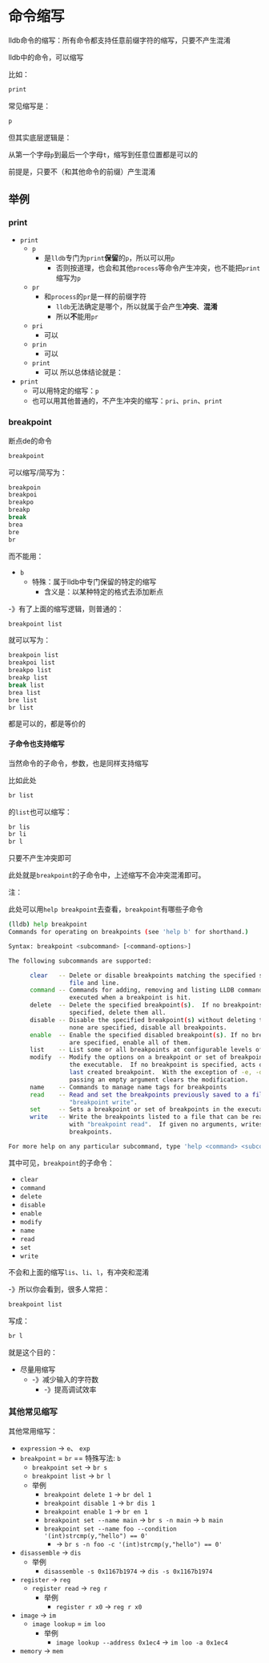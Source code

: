 # 命令缩写

lldb命令的缩写：所有命令都支持任意前缀字符的缩写，只要不产生混淆

lldb中的命令，可以缩写

比如：

```bash
print
```

常见缩写是：

```bash
p
```

但其实底层逻辑是：

从第一个字母`p`到最后一个字母`t`，缩写到任意位置都是可以的

前提是，只要不（和其他命令的前缀）产生混淆

## 举例

### print

* `print`
  * `p`
    * 是`lldb`专门为`print`**保留**的`p`，所以可以用`p`
      * 否则按道理，也会和其他`process`等命令产生冲突，也不能把`print`缩写为`p`
  * `pr`
    * 和`process`的`pr`是一样的前缀字符
      * `lldb`无法确定是哪个，所以就属于会产生**冲突**、**混淆**
      * 所以**不**能用`pr`
  * `pri`
    * 可以
  * `prin`
    * 可以
  * `print`
    * 可以
所以总体结论就是：
* `print`
  * 可以用特定的缩写：`p`
  * 也可以用其他普通的，不产生冲突的缩写：`pri`、`prin`、`print`

### breakpoint

断点de的命令

```bash
breakpoint
```

可以缩写/简写为：

```bash
breakpoin
breakpoi
breakpo
breakp
break
brea
bre
br
```

而不能用：

* `b`
  * 特殊：属于lldb中专门保留的特定的缩写
    * 含义是：以某种特定的格式去添加断点

-》有了上面的缩写逻辑，则普通的：

```bash
breakpoint list
```

就可以写为：

```bash
breakpoin list
breakpoi list
breakpo list
breakp list
break list
brea list
bre list
br list
```

都是可以的，都是等价的

#### 子命令也支持缩写

当然命令的子命令，参数，也是同样支持缩写

比如此处

```bash
br list
```

的`list`也可以缩写：

```bash
br lis
br li
br l
```

只要不产生冲突即可

此处就是`breakpoint`的子命令中，上述缩写不会冲突混淆即可。

注：

此处可以用`help breakpoint`去查看，`breakpoint`有哪些子命令

```bash
(lldb) help breakpoint
Commands for operating on breakpoints (see 'help b' for shorthand.)

Syntax: breakpoint <subcommand> [<command-options>]

The following subcommands are supported:

      clear   -- Delete or disable breakpoints matching the specified source
                 file and line.
      command -- Commands for adding, removing and listing LLDB commands
                 executed when a breakpoint is hit.
      delete  -- Delete the specified breakpoint(s).  If no breakpoints are
                 specified, delete them all.
      disable -- Disable the specified breakpoint(s) without deleting them.  If
                 none are specified, disable all breakpoints.
      enable  -- Enable the specified disabled breakpoint(s). If no breakpoints
                 are specified, enable all of them.
      list    -- List some or all breakpoints at configurable levels of detail.
      modify  -- Modify the options on a breakpoint or set of breakpoints in
                 the executable.  If no breakpoint is specified, acts on the
                 last created breakpoint.  With the exception of -e, -d and -i,
                 passing an empty argument clears the modification.
      name    -- Commands to manage name tags for breakpoints
      read    -- Read and set the breakpoints previously saved to a file with
                 "breakpoint write".  
      set     -- Sets a breakpoint or set of breakpoints in the executable.
      write   -- Write the breakpoints listed to a file that can be read in
                 with "breakpoint read".  If given no arguments, writes all
                 breakpoints.

For more help on any particular subcommand, type 'help <command> <subcommand>'.
```

其中可见，`breakpoint`的子命令：

* `clear`
* `command`
* `delete`
* `disable`
* `enable`
* `modify`
* `name`
* `read`
* `set`
* `write`

不会和上面的缩写`lis`、`li`、`l`，有冲突和混淆

-》所以你会看到，很多人常把：

```bash
breakpoint list
```

写成：

```bash
br l
```

就是这个目的：

* 尽量用缩写
  * -》减少输入的字符数
    * -》提高调试效率

### 其他常见缩写

其他常用缩写：

* `expression` -> `e`、 `exp`
* `breakpoint` = `br` == 特殊写法: `b`
  * `breakpoint set` -> `br s`
  * `breakpoint list` -> `br l`
  * 举例
    * `breakpoint delete 1` -> `br del 1`
    * `breakpoint disable 1` -> `br dis 1`
    * `breakpoint enable 1` -> `br en 1`
    * `breakpoint set --name main` -> `br s -n main` -> `b main`
    * `breakpoint set --name foo --condition '(int)strcmp(y,"hello") == 0'`
      * -> `br s -n foo -c '(int)strcmp(y,"hello") == 0'`
* `disassemble` -> `dis`
  * 举例
    * `disassemble -s 0x1167b1974` -> `dis -s 0x1167b1974`
* `register` -> `reg`
  * `register read` -> `reg r`
    * 举例
      * `register r x0` -> `reg r x0` 
* `image` -> `im`
  * `image lookup` = `im loo`
    * 举例
      * `image lookup --address 0x1ec4` -> `im loo -a 0x1ec4`
* `memory` -> `mem`
